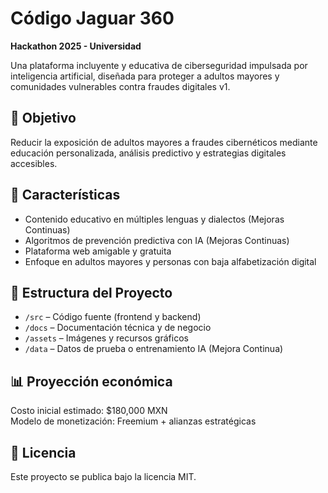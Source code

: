 # Código Jaguar 360

**Hackathon 2025 - Universidad**

Una plataforma incluyente y educativa de ciberseguridad impulsada por inteligencia artificial, diseñada para proteger a adultos mayores y comunidades vulnerables contra fraudes digitales v1.

## 🎯 Objetivo

Reducir la exposición de adultos mayores a fraudes cibernéticos mediante educación personalizada, análisis predictivo y estrategias digitales accesibles.

## 🚀 Características

- Contenido educativo en múltiples lenguas y dialectos (Mejoras Continuas)
- Algoritmos de prevención predictiva con IA (Mejoras Continuas)
- Plataforma web amigable y gratuita
- Enfoque en adultos mayores y personas con baja alfabetización digital

## 📁 Estructura del Proyecto

- `/src` – Código fuente (frontend y backend)
- `/docs` – Documentación técnica y de negocio
- `/assets` – Imágenes y recursos gráficos
- `/data` – Datos de prueba o entrenamiento IA (Mejora Continua)

## 📊 Proyección económica

Costo inicial estimado: $180,000 MXN  
Modelo de monetización: Freemium + alianzas estratégicas

## 🧠 Licencia

Este proyecto se publica bajo la licencia MIT.
